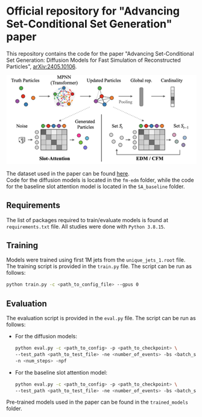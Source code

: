 # Official repository for "Advancing Set-Conditional Set Generation" paper

This repository contains the code for the paper "Advancing Set-Conditional Set Generation: Diffusion Models for Fast Simulation of Reconstructed Particles", [arXiv:2405.10106](https://arxiv.org/abs/2405.10106).

![Architecture](arch.png)

The dataset used in the paper can be found [here](https://zenodo.org/records/11383444).\
Code for the diffusion models is located in the `fm-edm` folder, while the code for the baseline slot attention model is located in the `SA_baseline` folder.

## Requirements
The list of packages required to train/evaluate models is found at `requirements.txt` file. All studies were done with `Python 3.8.15`.

## Training

Models were trained using first 1M jets from the `unique_jets_1.root` file. The training script is provided in the `train.py` file. The script can be run as follows:

```bash
python train.py -c <path_to_config_file> --gpus 0
```

## Evaluation

The evaluation script is provided in the `eval.py` file. The script can be run as follows:

- For the diffusion models:
    ```bash
    python eval.py -c <path_to_config> -p <path_to_checkpoint> \
    --test_path <path_to_test_file> -ne <number_of_events> -bs <batch_size> \
    -n <num_steps> -npf
    ```
- For the baseline slot attention model:
    ```bash
    python eval.py -c <path_to_config> -p <path_to_checkpoint> \
    --test_path <path_to_test_file> -ne <number_of_events> -bs <batch_size>

Pre-trained models used in the paper can be found in the `trained_models` folder.
